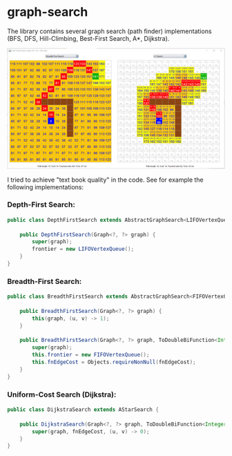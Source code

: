 # graph-search

The library contains several graph search (path finder) implementations (BFS, DFS, Hill-Climbing, Best-First Search, A*, Dijkstra).

![Path Finder Demo](https://github.com/armin-reichert/graph-search/blob/master/graph-search/doc/demoapp.png "Path Finding Demo")


I tried to achieve "text book quality" in the code. See for example the following implementations:

### Depth-First Search:

```java
public class DepthFirstSearch extends AbstractGraphSearch<LIFOVertexQueue> {

	public DepthFirstSearch(Graph<?, ?> graph) {
		super(graph);
		frontier = new LIFOVertexQueue();
	}
}
```

### Breadth-First Search:

```java
public class BreadthFirstSearch extends AbstractGraphSearch<FIFOVertexQueue> {

	public BreadthFirstSearch(Graph<?, ?> graph) {
		this(graph, (u, v) -> 1);
	}

	public BreadthFirstSearch(Graph<?, ?> graph, ToDoubleBiFunction<Integer, Integer> fnEdgeCost) {
		super(graph);
		this.frontier = new FIFOVertexQueue();
		this.fnEdgeCost = Objects.requireNonNull(fnEdgeCost);
	}
}
```

### Uniform-Cost Search (Dijkstra):

```java
public class DijkstraSearch extends AStarSearch {

	public DijkstraSearch(Graph<?, ?> graph, ToDoubleBiFunction<Integer, Integer> fnEdgeCost) {
		super(graph, fnEdgeCost, (u, v) -> 0);
	}
}
```
